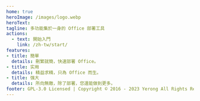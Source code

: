 ```yaml
---
home: true
heroImage: /images/logo.webp
heroText: 
tagline: 多功能集於一身的 Office 部署工具
actions:
  - text: 開始入門
    link: /zh-tw/start/
features:
- title: 簡單
  details: 刪繁就簡，快速部署 Office。
- title: 实用
  details: 精益求精，只為 Office 而生。
- title: 强大
  details: 所向無敵，除了部署，您還能做到更多。
footer: GPL-3.0 Licensed | Copyright © 2016 - 2023 Yerong All Rights Reserved. (Cotpear translated)
---
```

